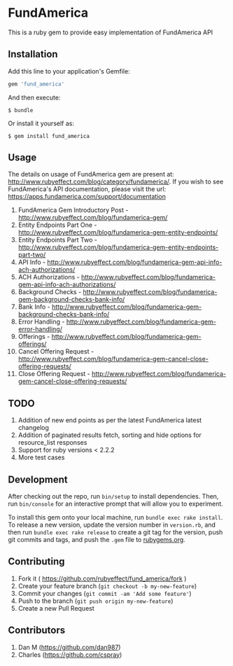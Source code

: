 # FundAmerica

This is a ruby gem to provide easy implementation of FundAmerica API

## Installation

Add this line to your application's Gemfile:

```ruby
gem 'fund_america'
```

And then execute:

    $ bundle

Or install it yourself as:

    $ gem install fund_america

## Usage

The details on usage of FundAmerica gem are present at: http://www.rubyeffect.com/blog/category/fundamerica/. If you wish to see FundAmerica's API documentation, please visit the url: https://apps.fundamerica.com/support/documentation

1. FundAmerica Gem Introductory Post - http://www.rubyeffect.com/blog/fundamerica-gem/
2. Entity Endpoints Part One - http://www.rubyeffect.com/blog/fundamerica-gem-entity-endpoints/
3. Entity Endpoints Part Two - http://www.rubyeffect.com/blog/fundamerica-gem-entity-endpoints-part-two/
4. API Info - http://www.rubyeffect.com/blog/fundamerica-gem-api-info-ach-authorizations/
5. ACH Authorizations - http://www.rubyeffect.com/blog/fundamerica-gem-api-info-ach-authorizations/
6. Background Checks - http://www.rubyeffect.com/blog/fundamerica-gem-background-checks-bank-info/
7. Bank Info - http://www.rubyeffect.com/blog/fundamerica-gem-background-checks-bank-info/
8. Error Handling - http://www.rubyeffect.com/blog/fundamerica-gem-error-handling/
9. Offerings - http://www.rubyeffect.com/blog/fundamerica-gem-offerings/
10. Cancel Offering Request - http://www.rubyeffect.com/blog/fundamerica-gem-cancel-close-offering-requests/
11. Close Offering Request - http://www.rubyeffect.com/blog/fundamerica-gem-cancel-close-offering-requests/

## TODO

1. Addition of new end points as per the latest FundAmerica latest changelog
2. Addition of paginated results fetch, sorting and hide options for resource_list responses
3. Support for ruby versions < 2.2.2
4. More test cases

## Development

After checking out the repo, run `bin/setup` to install dependencies. Then, run `bin/console` for an interactive prompt that will allow you to experiment.

To install this gem onto your local machine, run `bundle exec rake install`. To release a new version, update the version number in `version.rb`, and then run `bundle exec rake release` to create a git tag for the version, push git commits and tags, and push the `.gem` file to [rubygems.org](https://rubygems.org).

## Contributing

1. Fork it ( https://github.com/rubyeffect/fund_america/fork )
2. Create your feature branch (`git checkout -b my-new-feature`)
3. Commit your changes (`git commit -am 'Add some feature'`)
4. Push to the branch (`git push origin my-new-feature`)
5. Create a new Pull Request

## Contributors

1. Dan M (https://github.com/dan987)
2. Charles (https://github.com/cspray)
